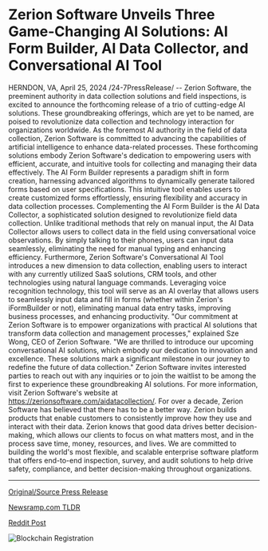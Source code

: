 # Zerion Software Unveils Three Game-Changing AI Solutions: AI Form Builder, AI Data Collector, and Conversational AI Tool

HERNDON, VA, April 25, 2024 /24-7PressRelease/ -- Zerion Software, the preeminent authority in data collection solutions and field inspections, is excited to announce the forthcoming release of a trio of cutting-edge AI solutions. These groundbreaking offerings, which are yet to be named, are poised to revolutionize data collection and technology interaction for organizations worldwide.  As the foremost AI authority in the field of data collection, Zerion Software is committed to advancing the capabilities of artificial intelligence to enhance data-related processes. These forthcoming solutions embody Zerion Software's dedication to empowering users with efficient, accurate, and intuitive tools for collecting and managing their data effectively.  The AI Form Builder represents a paradigm shift in form creation, harnessing advanced algorithms to dynamically generate tailored forms based on user specifications. This intuitive tool enables users to create customized forms effortlessly, ensuring flexibility and accuracy in data collection processes.  Complementing the AI Form Builder is the AI Data Collector, a sophisticated solution designed to revolutionize field data collection. Unlike traditional methods that rely on manual input, the AI Data Collector allows users to collect data in the field using conversational voice observations. By simply talking to their phones, users can input data seamlessly, eliminating the need for manual typing and enhancing efficiency.  Furthermore, Zerion Software's Conversational AI Tool introduces a new dimension to data collection, enabling users to interact with any currently utilized SaaS solutions, CRM tools, and other technologies using natural language commands. Leveraging voice recognition technology, this tool will serve as an AI overlay that allows users to seamlessly input data and fill in forms (whether within Zerion's iFormBuilder or not), eliminating manual data entry tasks, improving business processes, and enhancing productivity.  "Our commitment at Zerion Software is to empower organizations with practical AI solutions that transform data collection and management processes," explained Sze Wong, CEO of Zerion Software. "We are thrilled to introduce our upcoming conversational AI solutions, which embody our dedication to innovation and excellence. These solutions mark a significant milestone in our journey to redefine the future of data collection."  Zerion Software invites interested parties to reach out with any inquiries or to join the waitlist to be among the first to experience these groundbreaking AI solutions. For more information, visit Zerion Software's website at https://zerionsoftware.com/aidatacollection/.  For over a decade, Zerion Software has believed that there has to be a better way. Zerion builds products that enable customers to consistently improve how they use and interact with their data. Zerion knows that good data drives better decision-making, which allows our clients to focus on what matters most, and in the process save time, money, resources, and lives. We are committed to building the world's most flexible, and scalable enterprise software platform that offers end-to-end inspection, survey, and audit solutions to help drive safety, compliance, and better decision-making throughout organizations. 

---

[Original/Source Press Release](https://www.24-7pressrelease.com/press-release/510314/zerion-software-unveils-three-game-changing-ai-solutions-ai-form-builder-ai-data-collector-and-conversational-ai-tool)
                    

[Newsramp.com TLDR](None) 



[Reddit Post](https://www.reddit.com/r/GamingNewsRamp/comments/1ccll9p/zerion_software_unveils_groundbreaking_ai/) 



![Blockchain Registration](https://cdn.newsramp.app/24-7PressRelease/qrcode/244/25/isleaaSj.webp)